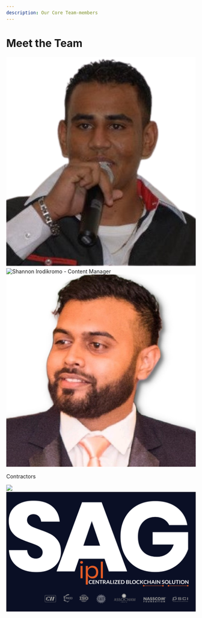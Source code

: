 ```yaml
---
description: Our Core Team-members
---
```


# Meet the Team

![Nigel Hupsel - CEO & Founder](<../../.gitbook/assets/Untitled design (7).png>) ![Shannon Irodikromo - Content Manager](<../../.gitbook/assets/Baby\_-\_Copy-removebg-preview (2).png>) ![Ra'ouf Bafati - Community Manager](<../../.gitbook/assets/RB - Copy.jpeg>)

Contractors

![](<../../.gitbook/assets/wealwin-technologies60532465770e9\_6 (1).jpg>) ![](<../../.gitbook/assets/banner-sag (1).png>)

